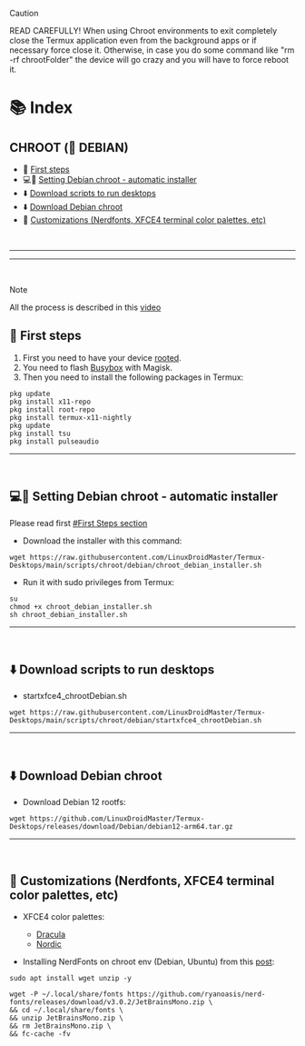 > [!CAUTION]
> READ CAREFULLY! When using Chroot environments to exit completely close the Termux application even from the background apps or if necessary force close it. Otherwise, in case you do some command like "rm -rf chrootFolder" the device will go crazy and you will have to force reboot it.

# 📚 Index

## CHROOT (🍥 DEBIAN)
* 🏁 [First steps](#first-steps-chroot)
* 💻🍥 [Setting Debian chroot - automatic installer](#debian-chroot)
* ⬇️ [Download scripts to run desktops](#easy-download-chroot)
* ⬇️ [Download Debian chroot](#distros-chroot)
* 🎨 [Customizations (Nerdfonts, XFCE4 terminal color palettes, etc)](#customizations-chroot)

<br>

---  
---  

<br>

> [!NOTE]  
> All the process is described in this [video](https://www.youtube.com/watch?v=EDjKBme0DRI)

## 🏁 First steps <a name=first-steps-chroot></a>


1. First you need to have your device <u>rooted</u>.
2. You need to flash [Busybox](https://github.com/Magisk-Modules-Alt-Repo/BuiltIn-BusyBox/releases) with Magisk.
3. Then you need to install the following packages in Termux: 

```
pkg update
pkg install x11-repo
pkg install root-repo
pkg install termux-x11-nightly
pkg update
pkg install tsu
pkg install pulseaudio
```


---  
<br>

## 💻🍥 Setting Debian chroot - automatic installer <a name=debian-chroot></a>

Please read first [#First Steps section](#first-steps-chroot)

* Download the installer with this command: 
```
wget https://raw.githubusercontent.com/LinuxDroidMaster/Termux-Desktops/main/scripts/chroot/debian/chroot_debian_installer.sh
```

* Run it with sudo privileges from Termux: 
```
su
chmod +x chroot_debian_installer.sh
sh chroot_debian_installer.sh
```

---  
<br>

## ⬇️ Download scripts to run desktops <a name=easy-download-chroot></a>

* startxfce4_chrootDebian.sh
```
wget https://raw.githubusercontent.com/LinuxDroidMaster/Termux-Desktops/main/scripts/chroot/debian/startxfce4_chrootDebian.sh
```

---  
<br>

## ⬇️ Download Debian chroot <a name=distros-chroot></a>


* Download Debian 12 rootfs:
```
wget https://github.com/LinuxDroidMaster/Termux-Desktops/releases/download/Debian/debian12-arm64.tar.gz
```

---  
<br>

## 🎨 Customizations (Nerdfonts, XFCE4 terminal color palettes, etc) <a name=customizations-chroot></a>
* XFCE4 color palettes:
  * [Dracula](https://draculatheme.com/xfce4-terminal)
  * [Nordic](https://github.com/nordtheme/xfce-terminal)     

* Installing NerdFonts on chroot env (Debian, Ubuntu) from this [post](https://medium.com/@almatins/install-nerdfont-or-any-fonts-using-the-command-line-in-debian-or-other-linux-f3067918a88c):
```
sudo apt install wget unzip -y
```
```
wget -P ~/.local/share/fonts https://github.com/ryanoasis/nerd-fonts/releases/download/v3.0.2/JetBrainsMono.zip \
&& cd ~/.local/share/fonts \
&& unzip JetBrainsMono.zip \
&& rm JetBrainsMono.zip \
&& fc-cache -fv
```